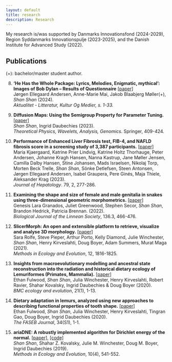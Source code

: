 ```yaml
---
layout: default
title: research
description: Research
---
```


My research is/was supported by Danmarks Innovationsfond (2024-2029), Region Syddanmarks Innovationspulje (2023-2025), and the Danish Institute for Advanced Study (2022).

## Publications

(+): bachelor/master student author.

8. **‘He Has the Whole Package: Lyrics, Melodies, Enigmatic, mythical’: Images of Bob Dylan – Results of Questionnaire** [[paper]](https://tidsskrift.dk/aktualitet/article/view/145362) <br />
Jørgen Ellegaard Andersen, Anne-Marie Mai, Jakob Blaabjerg Møller(+), *Shan Shan* (2024). <br />
*Aktualitet - Litteratur, Kultur Og Medier, s. 1-33.*  <br />

7. **Diffusion Maps: Using the Semigroup Property for Parameter Tuning.** [[paper]](https://arxiv.org/abs/2203.02867) <br />
*Shan Shan*, Ingrid Daubechies (2023).  <br />
*Theoretical Physics, Wavelets, Analysis, Genomics*. Springer, 409-424.  <br />

6. **Performance of Enhanced Liver Fibrosis test, FIB-4, and NAFLD fibrosis score in a screening study of 3,387 participants.** [[paper]](https://pubmed.ncbi.nlm.nih.gov/37088311/) <br />
Maria Kjaergaard, Katrine Prier Lindvig, Katrine Holtz Thorhauge, Peter Andersen, Johanne Kragh Hansen, Nanna Kastrup, Jane Møller Jensen, Camilla Dalby Hansen, Stine Johansen, Mads Israelsen, Nikolaj Torp, Morten Beck Trelle, *Shan Shan*, Sönke Detlefsen, Steen Antonsen, Jørgen Ellegaard Andersen, Isabel Graupera, Pere Ginés, Maja Thiele, Aleksander Krag (2023). <br />
*Journal of Hepatology*. 79, 2, 277-286.  <br />

5. **Examining the shape and size of female and male genitalia in snakes using three-dimensional geometric morphometrics.** [[paper]](https://academic.oup.com/biolinnean/article/136/3/466/6590757) <br />
Genesis Lara Granados, Juliet Greenwood, Stephen Secor, *Shan Shan*, Brandon Hedrick, Patricia Brennan. (2022). <br />
*Biological Journal of the Linnean Society*, 136.3, 466-476. <br />

4. **SlicerMorph: An open and extensible platform to retrieve, visualize and analyse 3D morphology.** [[paper]](https://besjournals.onlinelibrary.wiley.com/doi/10.1111/2041-210X.13669) <br />
Sara Rolfe, Steve Pieper, Arthur Porto, Kelly Diamond, Julie Winchester, *Shan Shan*, Henry Kirveslahti, Doug Boyer, Adam Summers, Murat Maga (2021). <br />
*Methods in Ecology and Evolution*, 12, 1816-1825. <br />

3. **Insights from macroevolutionary modelling and ancestral state reconstruction into the radiation and historical dietary ecology of Lemuriformes (Primates, Mammalia).** [[paper]](https://bmcecolevol.biomedcentral.com/articles/10.1186/s12862-021-01793-x) <br />
Ethan Fulwood, *Shan Shan*, Julia Winchester, Henry Kirveslahti, Robert Ravier, Shahar Kovalsky, Ingrid Daubechies & Doug Boyer (2020). <br />
*BMC ecology and evolution*, 21(1), 1-13.  <br />

2. **Dietary adaptation in lemurs, analyzed using new approaches to describing functional properties of tooth shape.** [[paper]](https://faseb.onlinelibrary.wiley.com/doi/abs/10.1096/fasebj.2020.34.s1.03161)  <br />
Ethan Fulwood, *Shan Shan*, Julia Winchester, Henry Kirveslahti, Tingran Gao, Doug Boyer, Ingrid Daubechies (2020). <br />
*The FASEB Journal*, 34(S1), 1-1. <br />

1. **ariaDNE: A robustly implemented algorithm for Dirichlet energy of the normal.** [[paper]](https://besjournals.onlinelibrary.wiley.com/doi/10.1111/2041-210X.13148), [[code]](/articles/ariadne.html)  <br />
*Shan Shan*, Shahar Z. Kovalsky, Julie M. Winchester, Doug M. Boyer, Ingrid Daubechies (2019). <br />
*Methods in Ecology and Evolution*, 10(4), 541-552. <br />

<br />
<br />
<br />
<br />
<br />

